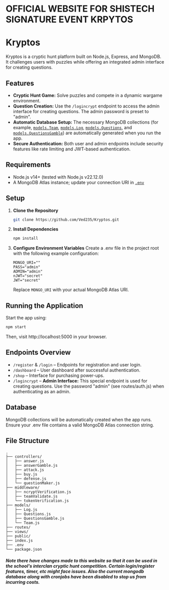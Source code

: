 # OFFICIAL WEBSITE FOR SHISTECH SIGNATURE EVENT KRPYTOS

# Kryptos

Kryptos is a cryptic hunt platform built on Node.js, Express, and MongoDB. It challenges users with puzzles while offering an integrated admin interface for creating questions.

## Features
- **Cryptic Hunt Game:** Solve puzzles and compete in a dynamic wargame environment.
- **Question Creation:** Use the `/logincrypt` endpoint to access the admin interface for creating questions. The admin password is preset to "admin".
- **Automatic Database Setup:** The necessary MongoDB collections (for example, [`models.Team`](models/Team.js), [`models.Log`](models/Log.js), [`models.Questions`](models/Questions.js), and [`models.QuestionsGamble`](models/QuestionsGamble.js)) are automatically generated when you run the app.
- **Secure Authentication:** Both user and admin endpoints include security features like rate limiting and JWT-based authentication.

## Requirements
- Node.js v14+ (tested with Node.js v22.12.0)
- A MongoDB Atlas instance; update your connection URI in [`.env`](.env)

## Setup
1. **Clone the Repository**
   ```sh
   git clone https://github.com/Ved235/Kryptos.git
   ```

2. **Install Dependencies**
   ```sh
   npm install
   ```

3. **Configure Environment Variables**
   Create a .env file in the project root with the following example configuration:
   ```
   MONGO_URI=""
   PASS="admin"
   ADMIN="admin"
   nJWT="secret"
   JWT="secret"
   ```
   Replace `MONGO_URI` with your actual MongoDB Atlas URI.

## Running the Application
Start the app using:
```sh
npm start
```
Then, visit http://localhost:5000 in your browser.

## Endpoints Overview
- `/register` & `/login` – Endpoints for registration and user login.
- `/dashboard` – User dashboard after successful authentication.
- `/shop` – Interface for purchasing power-ups.
- `/logincrypt` – **Admin Interface:** This special endpoint is used for creating questions. Use the password "admin" (see routes/auth.js) when authenticating as an admin.

## Database
MongoDB collections will be automatically created when the app runs. Ensure your .env file contains a valid MongoDB Atlas connection string.

## File Structure
```
.
├── controllers/
│   ├── answer.js
│   ├── answerGamble.js
│   ├── attack.js
│   ├── buy.js
│   ├── defense.js
│   └── questionMaker.js
├── middleware/
│   ├── ncryptVerification.js
│   ├── teamValidate.js
│   └── tokenVerification.js
├── models/
│   ├── Log.js
│   ├── Questions.js
│   ├── QuestionsGamble.js
│   └── Team.js
├── routes/
├── views/
├── public/
├── index.js
├── .env
└── package.json
```


#### *Note there have changes made to this website so that it can be used in the school's interclan cryptic hunt competition. Certain login/register features, timer, etc might face issues. Also the current mongodb database along with cronjobs have been disabled to stop us from incurring costs.*
